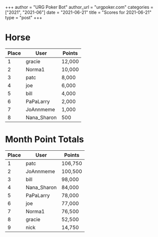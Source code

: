 +++
author = "URG Poker Bot"
author_url = "urgpoker.com"
categories = ["2021", "2021-06"]
date = "2021-06-21"
title = "Scores for 2021-06-21"
type = "post"
+++
# Horse

| Place | User | Points |
|-------|------|--------|
| 1 | gracie | 12,000 |
| 2 | Norma1 | 10,000 |
| 3 | patc | 8,000 |
| 4 | joe | 6,000 |
| 5 | bill | 4,000 |
| 6 | PaPaLarry | 2,000 |
| 7 | JoAnnmeme | 1,000 |
| 8 | Nana_Sharon | 500 |

# Month Point Totals

| Place | User | Points |
|-------|------|--------|
| 1 | patc | 106,750 |
| 2 | JoAnnmeme | 100,500 |
| 3 | bill | 98,000 |
| 4 | Nana_Sharon | 84,000 |
| 5 | PaPaLarry | 78,000 |
| 6 | joe | 77,000 |
| 7 | Norma1 | 76,500 |
| 8 | gracie | 52,500 |
| 9 | nick | 14,750 |
